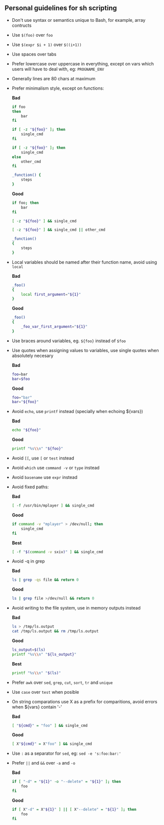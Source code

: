 ## Personal guidelines for sh scripting

- Don't use syntax or semantics unique to Bash, for example, array contructs
- Use `$(foo)` over `foo`
- Use `$(expr $i + 1)` over `$((i+1))`
- Use spaces over tabs
- Prefer lowercase over uppercase in everything, except on vars which users will have to deal with, eg: `PROGNAME_ENV`
- Generally lines are 80 chars at maximum
- Prefer minimalism style, except on functions:

  **Bad**
   ```sh
   if foo
   then
       bar
   fi

   if [ -z "${foo}" ]; then
       single_cmd
   fi

   if [ -z "${foo}" ]; then
       single_cmd
   else
       other_cmd
   fi

   _function() {
       steps
   }
   ```

  **Good**
   ```sh
   if foo; then
       bar
   fi

   [ -z "${foo}" ] && single_cmd

   [ -z "${foo}" ] && single_cmd || other_cmd

   _function()
   {
       steps
   }
   ```
- Local variables should be named after their function name, avoid using `local`

  **Bad**
   ```sh
   _foo()
   {
       local first_argument="${1}"
   }
   ```

  **Good**
   ```sh
   _foo()
   {
       _foo_var_first_argument="${1}"
   }
   ```
- Use braces around variables, eg. `${foo}` instead of `$foo`
- Use quotes when assigning values to variables, use single quotes when absolutely necesary

  **Bad**
   ```sh
   foo=bar
   bar=$foo
   ```

  **Good**
   ```sh
   foo="bar"
   bar="${foo}"
   ```
- Avoid `echo`, use `printf` instead (specially when echoing ${vars})

  **Bad**
   ```sh
   echo "${foo}"
   ```

  **Good**
   ```sh
   printf "%s\\n" "${foo}"
   ```
- Avoid `[[`, use `[` or `test` instead 
- Avoid `which` use `command -v` or `type` instead 
- Avoid `basename` use `expr` instead
- Avoid fixed paths:

  **Bad**
   ```sh
   [ -f /usr/bin/mplayer ] && single_cmd
   ```

  **Good**
   ```sh
   if command -v "mplayer" > /dev/null; then
       single_cmd
   fi
   ```

  **Best**
   ```sh
   [ -f "$(command -v sxiv)" ] && single_cmd
   ```
- Avoid -q in grep

   **Bad**
   ```sh
   ls | grep -qs file && return 0
   ```

   **Good**
   ```sh
   ls | grep file >/dev/null && return 0
   ```
- Avoid writing to the file system, use in memory outputs instead

  **Bad**
   ```sh
   ls > /tmp/ls.output
   cat /tmp/ls.output && rm /tmp/ls.output
   ```

  **Good**
   ```sh
   ls_output=$(ls)
   printf "%s\\n" "${ls_output}"
   ```

  **Best**
   ```sh
   printf "%s\\n" "$(ls)"
   ```
- Prefer `awk` over `sed`, `grep`, `cut`, `sort`, `tr` and `unique`
- Use `case` over `test` when posible
- On string comparations use X as a prefix for comparitions, avoid errors when ${vars} contain '-'

  **Bad**
   ```sh
   [ "${cmd}" = "foo" ] && single_cmd
   ```

  **Good**
   ```sh
   [ X"${cmd}" = X"foo" ] && single_cmd
   ```
- Use `:` as a separator for `sed`, eg: `sed -e 's:foo:bar:'`
- Prefer `||` and `&&` over `-a` and `-o`

  **Bad**
   ```sh
   if [ "-d" = "${1}" -o "--delete" = "${1}" ]; then
       foo
   fi
   ```

  **Good**
   ```sh
   if [ X"-d" = X"${1}" ] || [ X"--delete" = "${1}" ]; then
       foo
   fi
   ```
